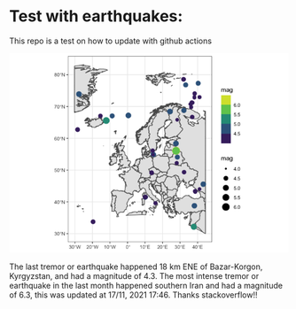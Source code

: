<!-- README.md is generated from README.Rmd. Please edit that file -->

Test with earthquakes:
======================

This repo is a test on how to update with github actions

![](man/figures/README-unnamed-chunk-2-1.png)

The last tremor or earthquake happened 18 km ENE of Bazar-Korgon,
Kyrgyzstan, and had a magnitude of 4.3. The most intense tremor or
earthquake in the last month happened southern Iran and had a magnitude
of 6.3, this was updated at 17/11, 2021 17:46. Thanks stackoverflow!!

